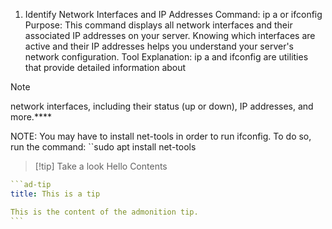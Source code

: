 1. Identify Network Interfaces and IP Addresses
Command:
ip a or ifconfig
Purpose: This command displays all network interfaces and their associated IP addresses
on your server. Knowing which interfaces are active and their IP addresses helps you
understand your server's network configuration.
Tool Explanation: ip a and ifconfig are utilities that provide detailed information about

 > [!NOTE]
 > network interfaces, including their status (up or down), IP addresses, and more.****

NOTE: You may have to install net-tools in order to run ifconfig. To do so, run the command:
``sudo apt install net-tools


> [!tip] Take a look
> Hello
> Contents

````yaml
```ad-tip
title: This is a tip

This is the content of the admonition tip.
```
````